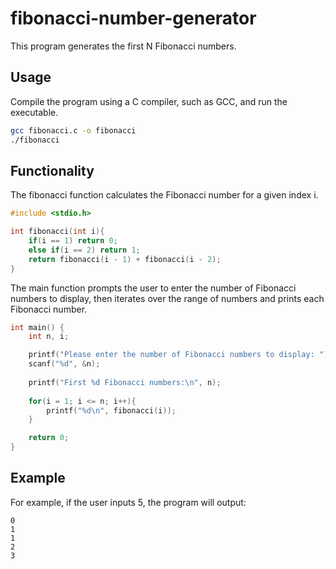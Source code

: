 # fibonacci-number-generator

This program generates the first N Fibonacci numbers.

## Usage

Compile the program using a C compiler, such as GCC, and run the executable.

```bash
gcc fibonacci.c -o fibonacci
./fibonacci
```

## Functionality
The fibonacci function calculates the Fibonacci number for a given index i.

```c
#include <stdio.h>

int fibonacci(int i){
    if(i == 1) return 0;
    else if(i == 2) return 1;
    return fibonacci(i - 1) + fibonacci(i - 2);
}
```

The main function prompts the user to enter the number of Fibonacci numbers to display, then iterates over the range of numbers and prints each Fibonacci number.

```c
int main() {
    int n, i;

    printf("Please enter the number of Fibonacci numbers to display: ");
    scanf("%d", &n);
    
    printf("First %d Fibonacci numbers:\n", n);
    
    for(i = 1; i <= n; i++){
        printf("%d\n", fibonacci(i));
    }

    return 0;
}
```

## Example

For example, if the user inputs 5, the program will output:

```
0
1
1
2
3
```
